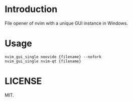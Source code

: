 # Introduction

File opener of nvim with a unique GUI instance in Windows.

# Usage

```
nvim_gui_single neovide {filename} --nofork
nvim_gui_single nvim-qt {filename}
```

# LICENSE

MIT.
